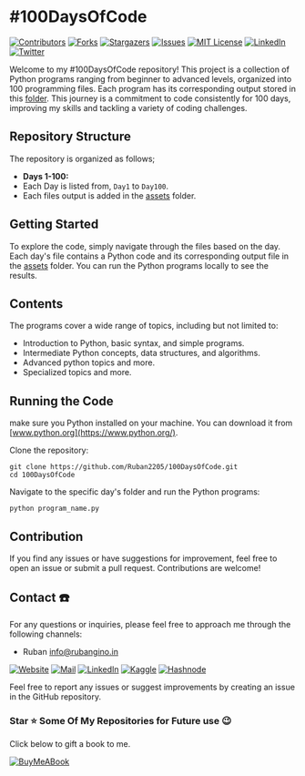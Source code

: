 # #100DaysOfCode

[![Contributors][contributors-shield]][contributors-url]
[![Forks][forks-shield]][forks-url]
[![Stargazers][stars-shield]][stars-url]
[![Issues][issues-shield]][issues-url]
[![MIT License][license-shield]][license-url]
[![LinkedIn][linkedin-shield]][linkedin-url]
[![Twitter][twitter-shield]][twitter-url]

<!-- MARKDOWN LINKS & IMAGES -->
<!-- https://www.markdownguide.org/basic-syntax/#reference-style-links -->
[contributors-shield]: https://img.shields.io/github/contributors/Ruban2205/100DaysOfCode.svg?style=for-the-badge
[contributors-url]: https://github.com/Ruban2205/get-weather-vite-js-application/graphs/contributors
[forks-shield]: https://img.shields.io/github/forks/Ruban2205/100DaysOfCode.svg?style=for-the-badge
[forks-url]: https://github.com/Ruban2205/100DaysOfCode/network/members
[stars-shield]: https://img.shields.io/github/stars/Ruban2205/100DaysOfCode.svg?style=for-the-badge
[stars-url]: https://github.com/Ruban2205/100DaysOfCode/stargazers
[issues-shield]: https://img.shields.io/github/issues/Ruban2205/100DaysOfCode.svg?style=for-the-badge
[issues-url]: https://github.com/Ruban2205/100DaysOfCode/issues
[license-shield]: https://img.shields.io/github/license/Ruban2205/100DaysOfCode.svg?style=for-the-badge
[license-url]: https://github.com/Ruban2205/100DaysOfCode/blob/main/LICENSE
[linkedin-shield]: https://img.shields.io/badge/-LinkedIn-black.svg?style=for-the-badge&logo=linkedin&colorB=555
[linkedin-url]: https://linkedin.com/in/ruban-gino-singh
[twitter-shield]: https://img.shields.io/badge/X.com%20(Twitter)%20-black.svg?style=for-the-badge&logo=X&colorB=555
[twitter-url]: https://x.com/Rubangino


Welcome to my #100DaysOfCode repository! This project is a collection of Python programs ranging from beginner to advanced levels, organized into 100 programming files. Each program has its corresponding output stored in this [folder](/assets). This journey is a commitment to code consistently for 100 days, improving my skills and tackling a variety of coding challenges.

## Repository Structure

The repository is organized as follows; 

- **Days 1-100:**
- Each Day is listed from, `Day1` to `Day100`.
- Each files output is added in the [assets](/assets) folder.

## Getting Started 

To explore the code, simply navigate through the files based on the day. Each day's file contains a Python code and its corresponding output file in the [assets](assets) folder. You can run the Python programs locally to see the results.

## Contents 

The programs cover a wide range of topics, including but not limited to: 

- Introduction to Python, basic syntax, and simple programs.
- Intermediate Python concepts, data structures, and algorithms.
- Advanced python topics and more.
- Specialized topics and more.

## Running the Code

make sure you Python installed on your machine. You can download it from [www.python.org](https://www.python.org/).

Clone the repository: 

```
git clone https://github.com/Ruban2205/100DaysOfCode.git
cd 100DaysOfCode
```

Navigate to the specific day's folder and run the Python programs: 

```
python program_name.py
```

## Contribution

If you find any issues or have suggestions for improvement, feel free to open an issue or submit a pull request. Contributions are welcome!

<!--Contact-->
## Contact ☎️

For any questions or inquiries, please feel free to approach me through the following channels: 

- Ruban [info@rubangino.in](https://mailto:info@rubangino.in/)

[![Website](https://img.shields.io/badge/website-000000?style=for-the-badge&logo=About.me&logoColor=white)](https://rubangino.in/)
[![Mail](https://img.shields.io/badge/Email-D14836?style=for-the-badge&logo=gmail&logoColor=white)](mailto:info@rubangino.in)
[![LinkedIn](https://img.shields.io/badge/LinkedIn-0077B5?style=for-the-badge&logo=linkedin&logoColor=white)](https://www.linkedin.com/in/ruban-gino-singh/)
[![Kaggle](https://img.shields.io/badge/Kaggle-20BEFF?style=for-the-badge&logo=Kaggle&logoColor=white)](https://www.kaggle.com/rubanginosingh)
[![Hashnode](https://img.shields.io/badge/Hashnode-2962FF?style=for-the-badge&logo=hashnode&logoColor=white)](https://rubangino.hashnode.dev/)

Feel free to report any issues or suggest improvements by creating an issue in the GitHub repository.

### Star ⭐ Some Of My Repositories for Future use 😉

Click below to gift a book to me.

[![BuyMeABook](https://img.shields.io/badge/Buy%20Me%20a%20Book-ffdd00?style=for-the-badge&logo=buy-me-a-book&logoColor=black)
](https://bit.ly/3M5jxLd)

